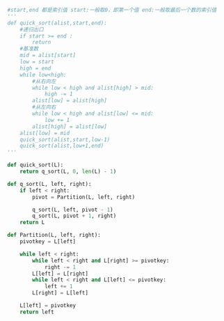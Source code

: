 
<BlogInfo id="883" title="5.快速排序法" author="白日梦想猿" pv=0 read_times=0 pre_cost_time=0分55秒 category="算法" tag_list="['算法']" create_time="2020.05.21 17:29:46" update_time="2020.05.21 23:08:40" />

```python
#start,end 都是索引值 start:一般取0，即第一个值 end:一般取最后一个数的索引值
'''
def quick_sort(alist,start,end):
    #递归出口
    if start >= end :
        return
    #基准数
    mid = alist[start]
    low = start
    high = end
    while low<high:
        #从右向左
        while low < high and alist[high] > mid:
            high -= 1
        alist[low] = alist[high]
        #从左向右
        while low < high and alist[low] <= mid:
            low += 1
        alist[high] = alist[low]
    alist[low] = mid
    quick_sort(alist,start,low-1)
    quick_sort(alist,low+1,end)
'''

def quick_sort(L):
    return q_sort(L, 0, len(L) - 1)

def q_sort(L, left, right):
    if left < right:
        pivot = Partition(L, left, right)

        q_sort(L, left, pivot - 1)
        q_sort(L, pivot + 1, right)
    return L

def Partition(L, left, right):
    pivotkey = L[left]

    while left < right:
        while left < right and L[right] >= pivotkey:
            right -= 1
        L[left] = L[right]
        while left < right and L[left] <= pivotkey:
            left += 1
        L[right] = L[left]

    L[left] = pivotkey
    return left


```
